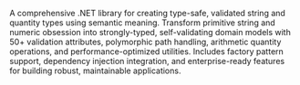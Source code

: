 A comprehensive .NET library for creating type-safe, validated string and quantity types using semantic meaning. Transform primitive string and numeric obsession into strongly-typed, self-validating domain models with 50+ validation attributes, polymorphic path handling, arithmetic quantity operations, and performance-optimized utilities. Includes factory pattern support, dependency injection integration, and enterprise-ready features for building robust, maintainable applications.

